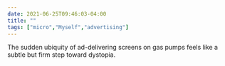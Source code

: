 ```yaml
---
date: 2021-06-25T09:46:03-04:00
title: ""
tags: ["micro","Myself","advertising"]
---
```

The sudden ubiquity of ad-delivering screens on gas pumps feels like a subtle but firm step toward dystopia.
